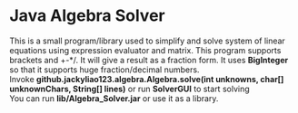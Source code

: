 Java Algebra Solver
===================

This is a small program/library used to simplify and solve system of linear equations using expression evaluator and matrix. This program supports brackets and +-*/. It will give a result as a fraction form. It uses <b>BigInteger</b> so that it supports huge fraction/decimal numbers. <br>
Invoke <b>github.jackyliao123.algebra.Algebra.solve(int unknowns, char[] unknownChars, String[] lines)</b> or run <b>SolverGUI</b> to start solving <br>
You can run <b>lib/Algebra_Solver.jar</b> or use it as a library. 
